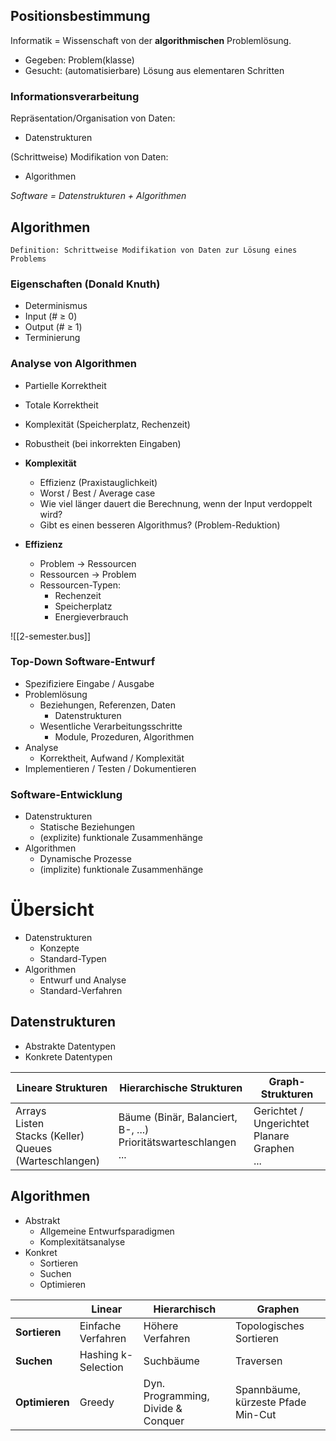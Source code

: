 
## Positionsbestimmung
Informatik = Wissenschaft von der **algorithmischen** Problemlösung.
- Gegeben: Problem(klasse)
- Gesucht: (automatisierbare) Lösung aus elementaren Schritten

### Informationsverarbeitung
Repräsentation/Organisation von Daten:
- Datenstrukturen

(Schrittweise) Modifikation von Daten:
- Algorithmen

*Software = Datenstrukturen + Algorithmen*

## Algorithmen
```text
Definition: Schrittweise Modifikation von Daten zur Lösung eines Problems
```

### Eigenschaften (Donald Knuth)
- Determinismus
- Input (# $\geq$ 0)
- Output (# $\geq$ 1)
- Terminierung

### Analyse von Algorithmen
- Partielle Korrektheit
- Totale Korrektheit
- Komplexität (Speicherplatz, Rechenzeit)
- Robustheit (bei inkorrekten Eingaben)

- **Komplexität**
  - Effizienz (Praxistauglichkeit)
  - Worst / Best / Average case
  - Wie viel länger dauert die Berechnung, wenn der Input verdoppelt wird?
  - Gibt es einen besseren Algorithmus? (Problem-Reduktion)
- **Effizienz**
  - Problem $\rightarrow$ Ressourcen
  - Ressourcen $\rightarrow$ Problem
  - Ressourcen-Typen:
    - Rechenzeit
    - Speicherplatz
    - Energieverbrauch

![[2-semester.bus]]

### Top-Down Software-Entwurf
- Spezifiziere Eingabe / Ausgabe
- Problemlösung
  - Beziehungen, Referenzen, Daten
    - Datenstrukturen
  - Wesentliche Verarbeitungsschritte
    - Module, Prozeduren, Algorithmen
- Analyse
  - Korrektheit, Aufwand / Komplexität
- Implementieren / Testen / Dokumentieren

### Software-Entwicklung
- Datenstrukturen
  - Statische Beziehungen
  - (explizite) funktionale Zusammenhänge
- Algorithmen
  - Dynamische Prozesse
  - (implizite) funktionale Zusammenhänge

# Übersicht
- Datenstrukturen
  - Konzepte
  - Standard-Typen
- Algorithmen
  - Entwurf und Analyse
  - Standard-Verfahren

## Datenstrukturen
- Abstrakte Datentypen
- Konkrete Datentypen

| Lineare Strukturen | Hierarchische Strukturen | Graph-Strukturen |
| ------------------ | ------------------------ | -----------------|
| Arrays <br> Listen <br> Stacks (Keller) <br> Queues (Warteschlangen) | Bäume (Binär, Balanciert, B-, ...) <br> Prioritätswarteschlangen <br> ... | Gerichtet / Ungerichtet <br> Planare Graphen <br> ... |

## Algorithmen
- Abstrakt
  - Allgemeine Entwurfsparadigmen
  - Komplexitätsanalyse
- Konkret
  - Sortieren
  - Suchen
  - Optimieren

| | **Linear** | **Hierarchisch** | **Graphen** |
|-|------------|--------------|---------|
| **Sortieren** | Einfache Verfahren | Höhere Verfahren | Topologisches Sortieren |
| **Suchen** | Hashing k-Selection | Suchbäume | Traversen |
| **Optimieren** | Greedy | Dyn. Programming, Divide & Conquer | Spannbäume, kürzeste Pfade Min-Cut |